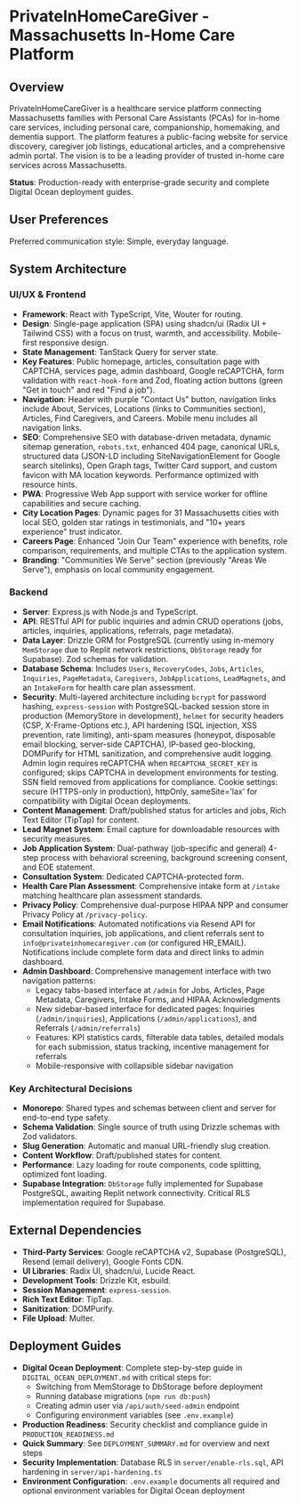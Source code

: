 # PrivateInHomeCareGiver - Massachusetts In-Home Care Platform

## Overview

PrivateInHomeCareGiver is a healthcare service platform connecting Massachusetts families with Personal Care Assistants (PCAs) for in-home care services, including personal care, companionship, homemaking, and dementia support. The platform features a public-facing website for service discovery, caregiver job listings, educational articles, and a comprehensive admin portal. The vision is to be a leading provider of trusted in-home care services across Massachusetts.

**Status**: Production-ready with enterprise-grade security and complete Digital Ocean deployment guides.

## User Preferences

Preferred communication style: Simple, everyday language.

## System Architecture

### UI/UX & Frontend

-   **Framework**: React with TypeScript, Vite, Wouter for routing.
-   **Design**: Single-page application (SPA) using shadcn/ui (Radix UI + Tailwind CSS) with a focus on trust, warmth, and accessibility. Mobile-first responsive design.
-   **State Management**: TanStack Query for server state.
-   **Key Features**: Public homepage, articles, consultation page with CAPTCHA, services page, admin dashboard, Google reCAPTCHA, form validation with `react-hook-form` and Zod, floating action buttons (green "Get in touch" and red "Find a job").
-   **Navigation**: Header with purple "Contact Us" button, navigation links include About, Services, Locations (links to Communities section), Articles, Find Caregivers, and Careers. Mobile menu includes all navigation links.
-   **SEO**: Comprehensive SEO with database-driven metadata, dynamic sitemap generation, `robots.txt`, enhanced 404 page, canonical URLs, structured data (JSON-LD including SiteNavigationElement for Google search sitelinks), Open Graph tags, Twitter Card support, and custom favicon with MA location keywords. Performance optimized with resource hints.
-   **PWA**: Progressive Web App support with service worker for offline capabilities and secure caching.
-   **City Location Pages**: Dynamic pages for 31 Massachusetts cities with local SEO, golden star ratings in testimonials, and "10+ years experience" trust indicator.
-   **Careers Page**: Enhanced "Join Our Team" experience with benefits, role comparison, requirements, and multiple CTAs to the application system.
-   **Branding**: "Communities We Serve" section (previously "Areas We Serve"), emphasis on local community engagement.

### Backend

-   **Server**: Express.js with Node.js and TypeScript.
-   **API**: RESTful API for public inquiries and admin CRUD operations (jobs, articles, inquiries, applications, referrals, page metadata).
-   **Data Layer**: Drizzle ORM for PostgreSQL (currently using in-memory `MemStorage` due to Replit network restrictions, `DbStorage` ready for Supabase). Zod schemas for validation.
-   **Database Schema**: Includes `Users`, `RecoveryCodes`, `Jobs`, `Articles`, `Inquiries`, `PageMetadata`, `Caregivers`, `JobApplications`, `LeadMagnets`, and an `IntakeForm` for health care plan assessment.
-   **Security**: Multi-layered architecture including `bcrypt` for password hashing, `express-session` with PostgreSQL-backed session store in production (MemoryStore in development), `helmet` for security headers (CSP, X-Frame-Options etc.), API hardening (SQL injection, XSS prevention, rate limiting), anti-spam measures (honeypot, disposable email blocking, server-side CAPTCHA), IP-based geo-blocking, DOMPurify for HTML sanitization, and comprehensive audit logging. Admin login requires reCAPTCHA when `RECAPTCHA_SECRET_KEY` is configured; skips CAPTCHA in development environments for testing. SSN field removed from applications for compliance. Cookie settings: secure (HTTPS-only in production), httpOnly, sameSite='lax' for compatibility with Digital Ocean deployments.
-   **Content Management**: Draft/published status for articles and jobs, Rich Text Editor (TipTap) for content.
-   **Lead Magnet System**: Email capture for downloadable resources with security measures.
-   **Job Application System**: Dual-pathway (job-specific and general) 4-step process with behavioral screening, background screening consent, and EOE statement.
-   **Consultation System**: Dedicated CAPTCHA-protected form.
-   **Health Care Plan Assessment**: Comprehensive intake form at `/intake` matching healthcare plan assessment standards.
-   **Privacy Policy**: Comprehensive dual-purpose HIPAA NPP and consumer Privacy Policy at `/privacy-policy`.
-   **Email Notifications**: Automated notifications via Resend API for consultation inquiries, job applications, and client referrals sent to `info@privateinhomecaregiver.com` (or configured HR_EMAIL). Notifications include complete form data and direct links to admin dashboard.
-   **Admin Dashboard**: Comprehensive management interface with two navigation patterns:
    -   Legacy tabs-based interface at `/admin` for Jobs, Articles, Page Metadata, Caregivers, Intake Forms, and HIPAA Acknowledgments
    -   New sidebar-based interface for dedicated pages: Inquiries (`/admin/inquiries`), Applications (`/admin/applications`), and Referrals (`/admin/referrals`)
    -   Features: KPI statistics cards, filterable data tables, detailed modals for each submission, status tracking, incentive management for referrals
    -   Mobile-responsive with collapsible sidebar navigation

### Key Architectural Decisions

-   **Monorepo**: Shared types and schemas between client and server for end-to-end type safety.
-   **Schema Validation**: Single source of truth using Drizzle schemas with Zod validators.
-   **Slug Generation**: Automatic and manual URL-friendly slug creation.
-   **Content Workflow**: Draft/published states for content.
-   **Performance**: Lazy loading for route components, code splitting, optimized font loading.
-   **Supabase Integration**: `DbStorage` fully implemented for Supabase PostgreSQL, awaiting Replit network connectivity. Critical RLS implementation required for Supabase.

## External Dependencies

-   **Third-Party Services**: Google reCAPTCHA v2, Supabase (PostgreSQL), Resend (email delivery), Google Fonts CDN.
-   **UI Libraries**: Radix UI, shadcn/ui, Lucide React.
-   **Development Tools**: Drizzle Kit, esbuild.
-   **Session Management**: `express-session`.
-   **Rich Text Editor**: TipTap.
-   **Sanitization**: DOMPurify.
-   **File Upload**: Multer.

## Deployment Guides

-   **Digital Ocean Deployment**: Complete step-by-step guide in `DIGITAL_OCEAN_DEPLOYMENT.md` with critical steps for:
    -   Switching from MemStorage to DbStorage before deployment
    -   Running database migrations (`npm run db:push`)
    -   Creating admin user via `/api/auth/seed-admin` endpoint
    -   Configuring environment variables (see `.env.example`)
-   **Production Readiness**: Security checklist and compliance guide in `PRODUCTION_READINESS.md`
-   **Quick Summary**: See `DEPLOYMENT_SUMMARY.md` for overview and next steps
-   **Security Implementation**: Database RLS in `server/enable-rls.sql`, API hardening in `server/api-hardening.ts`
-   **Environment Configuration**: `.env.example` documents all required and optional environment variables for Digital Ocean deployment